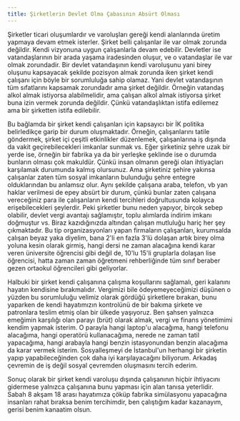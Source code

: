 ```yaml
---
title: Şirketlerin Devlet Olma Çabasının Absürt Olması
---
```


Şirketler ticari oluşumlardır ve varoluşları gereği kendi alanlarında üretim
yapmaya devam etmek isterler. Şirket belli çalışanlar ile var olmak zorunda
değildir. Kendi vizyonuna uygun çalışanlarla devam edebilir. Devletler ise
vatandaşlarının bir arada yaşama iradesinden oluşur, ve o vatandaşlar ile var
olmak zorundadir. Bir devlet vatandaşının kendi varoluşunu yani birey oluşunu
kapsayacak şekilde pozisyon almak zorunda iken şirket kendi çalışanı için böyle
bir sorumluluğa sahip olamaz. Yani devlet vatandaşının tüm sıfatlarını kapsamak
zorundadır ama şirket değildir. Örneğin vatandaş alkol almak istiyorsa
alabilmelidir, ama çalışan alkol almak istiyorsa şirket buna izin vermek
zorunda değildir. Çünkü vatandaşlıktan istifa edilemez ama bir şirketten istifa
edilebilir.

Bu bağlamda bir şirket kendi çalışanları için kapsayıcı bir İK politika
belirledikçe garip bir durum oluşmaktadır. Örneğin, çalışanlarını tatile
göndermek, şirket içi çeşitli etkinlikler düzenlemek, çalışanlarına iş dışında
da vakit geçirebilecekleri imkanlar sunmak vs. Eğer şirketiniz şehre uzak bir
yerde ise, örneğin bir fabrika ya da bir yerleşke şeklinde ise o durumda
bunların olması çok makuldür. Çünkü insan olmanın gereği olan ihtiyaçları
karşılamak durumunda kalmış olursunuz. Ama şirketiniz şehire yakınsa çalışanlar
zaten tüm sosyal imkanların bulunduğu şehre entegre olduklarından bu anlamsız
olur. Aynı şekilde çalışana araba, telefon, vb yan haklar verilmesi de epey
absürt bir durum, çünkü bunlar zaten çalışana vereceğiniz para ile çalışanların
kendi tercihleri doğrultusunda kolayca erişebilecekleri şeylerdir. Peki
şirketler bunu neden yapıyor, birçok sebep olabilir, devlet vergi avantajı
sağlamıştır, toplu alımlarda indirim imkanı doğmuştur vs. Biraz kazıdığınızda
altından çalışan mutluluğu hariç her şey çıkmaktadır. Bu tip organizasyonları
yapan firmaların çalışanları, kurumsalda çalışan beyaz yaka diyelim, bana 2'li
en fazla 3'lü dolaşan artık birey olma yoluna kesin olarak girmiş, hangi dersi
ne zaman alacağına kendi karar veren üniversite öğrencisi gibi değil de, 10'lu
15'li gruplarla dolaşan lise öğrencisi, hatta zaman zaman öğretmeni
rehberliğinde tüm sınıf beraber gezen ortaokul öğrencileri gibi geliyorlar.

Halbuki bir şirket kendi çalışanına çalışma koşullarını sağlamalı, geri
kalanını hayatın kendisine bırakmalıdır. Vergimizi bile ödeyemeyeceğimizi
düşünen o yüzden bu sorumluluğu velimiz olarak gördüğü şirketlere bırakan, bunu
yaparken de kendi hayatımızın kontrolünü de bir bakıma şirkete ve patronlara
teslim etmiş olan bir ülkede yaşıyoruz. Ben şahsen yalnızca emeğimin karşılığı
olan parayı (brüt) olarak almak, vergi ve finans yönetimimi kendim yapmak
isterim. O parayla hangi laptop'u alacağıma, hangi telefonu alacağıma, hangi
operatörü kullanacağıma, nerede ne zaman tatil yapacağıma, hangi arabayla hangi
benzin istasyonundan benzin alacağıma da karar vermek isterim. Sosyalleşmeyi de
İstanbul'un herhangi bir şirketin yapıp yapabileceğinden çok daha iyi
karşılayacağını biliyorum. Arkadaş çevremin de iş değil sosyal çevremden
oluşmasını tercih ederim.

Sonuç olarak bir şirket kendi varoluşu dışında çalışanının hiçbir ihtiyacını
gidermese yalnızca çalışanına bunu yapması için alan tanısa yeterlidir. Sabah 8
akşam 18 arası hayatımıza çöküp fabrika simülasyonu yapacağına insanları rahat
bıraksa benim tercihimdir, ben çalıştığım kadar kazanayım, gerisi benim
kanaatim olsun.
